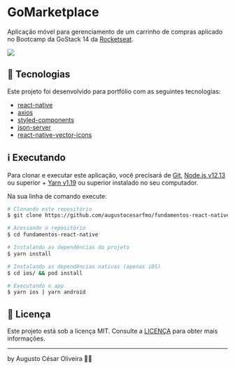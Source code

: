 # GoMarketplace

Aplicação móvel para gerenciamento de um carrinho de compras aplicado no Bootcamp da GoStack 14 da [Rocketseat](https://rocketseat.com.br/).

![](https://imgur.com/O8UW80B.png)

## 🚀 Tecnologias

Este projeto foi desenvolvido para portfólio com as seguintes tecnologias:

- [react-native](https://reactnative.dev/)
- [axios](https://github.com/axios/axios)
- [styled-components](https://styled-components.com/)
- [json-server](https://github.com/typicode/json-server)
- [react-native-vector-icons](https://github.com/oblador/react-native-vector-icons)

## ℹ️ Executando

Para clonar e executar este aplicação, você precisará de [Git](https://git-scm.com), [Node.js v12.13][nodejs] ou superior + [Yarn v1.19][yarn] ou superior instalado no seu computador.

Na sua linha de comando execute:

```bash
# Clonando este repositório
$ git clone https://github.com/augustocesarfmo/fundamentos-react-native.git

# Acessando o repositório
$ cd fundamentos-react-native

# Instalando as dependências do projeto
$ yarn install

# Instalando as dependências nativas (apenas iOS)
$ cd ios/ && pod install

# Executando o app
$ yarn ios | yarn android
```

## 📝 Licença

Este projeto está sob a licença MIT. Consulte a [LICENÇA](https://github.com/augustocesarfmo/fundamentos-react-native/blob/master/LICENSE.md) para obter mais informações.

---

by Augusto César Oliveira 👐🏼

[nodejs]: https://nodejs.org/
[yarn]: https://yarnpkg.com/
[vc]: https://code.visualstudio.com/
